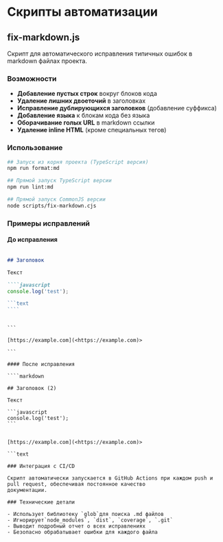 # Скрипты автоматизации

## fix-markdown.js

Скрипт для автоматического исправления типичных ошибок в markdown файлах проекта.

### Возможности

- **Добавление пустых строк** вокруг блоков кода
- **Удаление лишних двоеточий** в заголовках
- **Исправление дублирующихся заголовков** (добавление суффикса)
- **Добавление языка** к блокам кода без языка
- **Оборачивание голых URL** в markdown ссылки
- **Удаление inline HTML** (кроме специальных тегов)

### Использование

```bash
## Запуск из корня проекта (TypeScript версия)
npm run format:md

## Прямой запуск TypeScript версии
npm run lint:md

## Прямой запуск CommonJS версии
node scripts/fix-markdown.cjs
```

### Примеры исправлений

#### До исправления

`````markdown

## Заголовок

Текст

````javascript
console.log('test');

```text
````
`````

`````

```

[https://example.com](<https://example.com)>

```

#### После исправления

````markdown

## Заголовок (2)

Текст

```javascript
console.log('test');
```
`````

````

[https://example.com](<https://example.com)>

```text

### Интеграция с CI/CD

Скрипт автоматически запускается в GitHub Actions при каждом push и pull request, обеспечивая постоянное качество
документации.

### Технические детали

- Использует библиотеку `glob`для поиска .md файлов
- Игнорирует`node_modules`, `dist`, `coverage`, `.git`
- Выводит подробный отчет о всех исправлениях
- Безопасно обрабатывает ошибки для каждого файла
````
